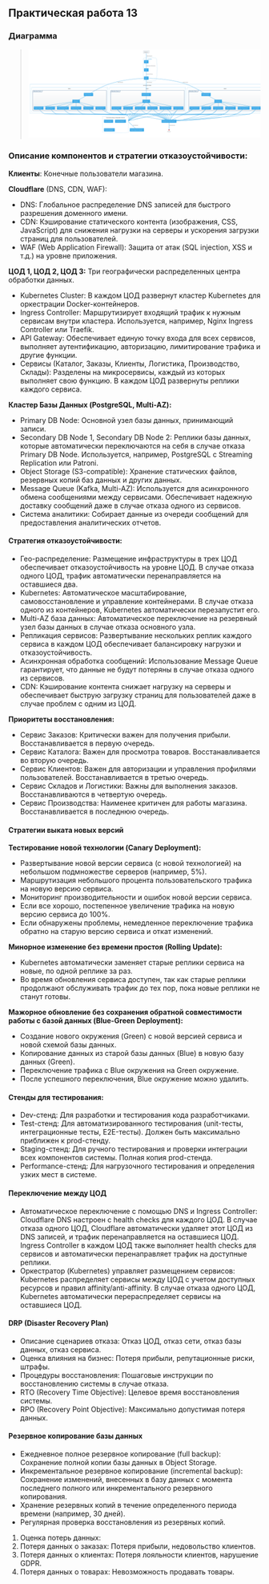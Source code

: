 ## Практическая работа 13

### Диаграмма


>![Результат 1](/d1.png)

### Описание компонентов и стратегии отказоустойчивости:

**Клиенты**:  Конечные пользователи магазина.

**Cloudflare** (DNS, CDN, WAF):

- DNS:  Глобальное распределение DNS записей для быстрого разрешения доменного имени.
- CDN:  Кэширование статического контента (изображения, CSS, JavaScript) для снижения нагрузки на серверы и ускорения загрузки страниц для пользователей.
- WAF (Web Application Firewall):  Защита от атак (SQL injection, XSS и т.д.) на уровне приложения.

**ЦОД 1, ЦОД 2, ЦОД 3:** Три географически распределенных центра обработки данных.

- Kubernetes Cluster:  В каждом ЦОД развернут кластер Kubernetes для оркестрации Docker-контейнеров.
- Ingress Controller:  Маршрутизирует входящий трафик к нужным сервисам внутри кластера.  Используется, например, Nginx Ingress Controller или Traefik.
- API Gateway:  Обеспечивает единую точку входа для всех сервисов, выполняет аутентификацию, авторизацию, лимитирование трафика и другие функции.
- Сервисы (Каталог, Заказы, Клиенты, Логистика, Производство, Склады):  Разделены на микросервисы, каждый из которых выполняет свою функцию. В каждом ЦОД развернуты реплики каждого сервиса.

**Кластер Базы Данных (PostgreSQL, Multi-AZ):**

- Primary DB Node:  Основной узел базы данных, принимающий записи.
- Secondary DB Node 1, Secondary DB Node 2:  Реплики базы данных, которые автоматически переключаются на себя в случае отказа Primary DB Node.  Используется, например, PostgreSQL с Streaming Replication или Patroni.
- Object Storage (S3-compatible):  Хранение статических файлов, резервных копий баз данных и других данных.
- Message Queue (Kafka, Multi-AZ):  Используется для асинхронного обмена сообщениями между сервисами.  Обеспечивает надежную доставку сообщений даже в случае отказа одного из сервисов.
- Система аналитики: Собирает данные из очереди сообщений для предоставления аналитических отчетов.

#### Стратегия отказоустойчивости:

- Гео-распределение:  Размещение инфраструктуры в трех ЦОД обеспечивает отказоустойчивость на уровне ЦОД.  В случае отказа одного ЦОД, трафик автоматически перенаправляется на оставшиеся два.
- Kubernetes:  Автоматическое масштабирование, самовосстановление и управление контейнерами.  В случае отказа одного из контейнеров, Kubernetes автоматически перезапустит его.
- Multi-AZ база данных:  Автоматическое переключение на резервный узел базы данных в случае отказа основного узла.
- Репликация сервисов:  Развертывание нескольких реплик каждого сервиса в каждом ЦОД обеспечивает балансировку нагрузки и отказоустойчивость.
- Асинхронная обработка сообщений:  Использование Message Queue гарантирует, что данные не будут потеряны в случае отказа одного из сервисов.
- CDN:  Кэширование контента снижает нагрузку на серверы и обеспечивает быструю загрузку страниц для пользователей даже в случае проблем с одним из ЦОД.


**Приоритеты восстановления:**

- Сервис Заказов:  Критически важен для получения прибыли.  Восстанавливается в первую очередь.
- Сервис Каталога:  Важен для просмотра товаров.  Восстанавливается во вторую очередь.
- Сервис Клиентов:  Важен для авторизации и управления профилями пользователей.  Восстанавливается в третью очередь.
- Сервис Складов и Логистики:  Важны для выполнения заказов.  Восстанавливаются в четвертую очередь.
- Сервис Производства:  Наименее критичен для работы магазина.  Восстанавливается в последнюю очередь.

#### Стратегии выката новых версий

**Тестирование новой технологии (Canary Deployment):**

- Развертывание новой версии сервиса (с новой технологией) на небольшом подмножестве серверов (например, 5%).
- Маршрутизация небольшого процента пользовательского трафика на новую версию сервиса.
- Мониторинг производительности и ошибок новой версии сервиса.
- Если все хорошо, постепенное увеличение трафика на новую версию сервиса до 100%.
- Если обнаружены проблемы, немедленное переключение трафика обратно на старую версию сервиса и откат изменений.

**Минорное изменение без времени простоя (Rolling Update):**

- Kubernetes автоматически заменяет старые реплики сервиса на новые, по одной реплике за раз.
- Во время обновления сервиса доступен, так как старые реплики продолжают обслуживать трафик до тех пор, пока новые реплики не станут готовы.

**Мажорное обновление без сохранения обратной совместимости работы с базой данных (Blue-Green Deployment):**

- Создание нового окружения (Green) с новой версией сервиса и новой схемой базы данных.
- Копирование данных из старой базы данных (Blue) в новую базу данных (Green).
- Переключение трафика с Blue окружения на Green окружение.
- После успешного переключения, Blue окружение можно удалить.

#### Стенды для тестирования:

- Dev-стенд:  Для разработки и тестирования кода разработчиками.
- Test-стенд:  Для автоматизированного тестирования (unit-тесты, интеграционные тесты, E2E-тесты).  Должен быть максимально приближен к prod-стенду.
- Staging-стенд:  Для ручного тестирования и проверки интеграции всех компонентов системы.  Полная копия prod-стенда.
- Performance-стенд:  Для нагрузочного тестирования и определения узких мест в системе.

#### Переключение между ЦОД

- Автоматическое переключение с помощью DNS и Ingress Controller:  Cloudflare DNS настроен с health checks для каждого ЦОД.  В случае отказа одного ЦОД, Cloudflare автоматически удаляет этот ЦОД из DNS записей, и трафик перенаправляется на оставшиеся ЦОД.  Ingress Controller в каждом ЦОД также выполняет health checks для сервисов и автоматически перенаправляет трафик на доступные реплики.
- Оркестратор (Kubernetes) управляет размещением сервисов:  Kubernetes распределяет сервисы между ЦОД с учетом доступных ресурсов и правил affinity/anti-affinity.  В случае отказа одного ЦОД, Kubernetes автоматически перераспределяет сервисы на оставшиеся ЦОД.

#### DRP (Disaster Recovery Plan)

- Описание сценариев отказа:  Отказ ЦОД, отказ сети, отказ базы данных, отказ сервиса.
- Оценка влияния на бизнес:  Потеря прибыли, репутационные риски, штрафы.
- Процедуры восстановления:  Пошаговые инструкции по восстановлению системы в случае отказа.
- RTO (Recovery Time Objective):  Целевое время восстановления системы.
- RPO (Recovery Point Objective):  Максимально допустимая потеря данных.

#### Резервное копирование базы данных

- Ежедневное полное резервное копирование (full backup):  Сохранение полной копии базы данных в Object Storage.
- Инкрементальное резервное копирование (incremental backup):  Сохранение изменений, внесенных в базу данных с момента последнего полного или инкрементального резервного копирования.
- Хранение резервных копий в течение определенного периода времени (например, 30 дней).
- Регулярная проверка восстановления из резервных копий.
1. Оценка потерь данных:
2. Потеря данных о заказах:  Потеря прибыли, недовольство клиентов.
3. Потеря данных о клиентах:  Потеря лояльности клиентов, нарушение GDPR.
4. Потеря данных о товарах:  Невозможность продавать товары.
